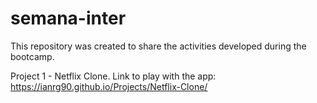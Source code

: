 # semana-inter

This repository was created to share the activities developed during the bootcamp.

Project 1 - Netflix Clone. Link to play with the app: https://ianrg90.github.io/Projects/Netflix-Clone/
